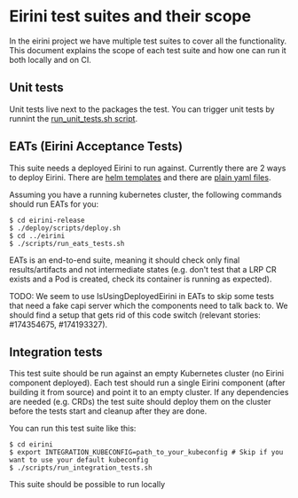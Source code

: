 # Eirini test suites and their scope

In the eirini project we have multiple test suites to cover all the functionality. This document explains the scope of each test suite
and how one can run it both locally and on CI.

## Unit tests

Unit tests live next to the packages the test. You can trigger unit tests by runnint the [run_unit_tests.sh script](https://github.com/cloudfoundry-incubator/eirini/blob/master/scripts/run_unit_tests.sh).

## EATs (Eirini Acceptance Tests)

This suite needs a deployed Eirini to run against. Currently there are 2 ways to deploy Eirini. There are [helm templates](https://github.com/cloudfoundry-incubator/eirini-release/tree/master/helm) and there are [plain yaml files](https://github.com/cloudfoundry-incubator/eirini-release/tree/master/deploy).

Assuming you have a running kubernetes cluster, the following commands should run EATs for you:

```
$ cd eirini-release
$ ./deploy/scripts/deploy.sh
$ cd ../eirini
$ ./scripts/run_eats_tests.sh
```

EATs is an end-to-end suite, meaning it should check only final results/artifacts and not intermediate states (e.g. don't test that a LRP CR exists and a Pod is created, check its container is running as expected).

TODO:
  We seem to use IsUsingDeployedEirini in EATs to skip some tests that need a fake capi server which the components need to talk back to. We should find a setup that gets rid of this code switch (relevant stories: #174354675, #174193327).

## Integration tests

This test suite should be run against an empty Kubernetes cluster (no Eirini component deployed). Each test should run a single Eirini component (after building it from source) and point it to an empty cluster. If any dependencies are needed (e.g. CRDs) the test suite should deploy them on the cluster before the tests start and cleanup after they are done.

You can run this test suite like this:

```
$ cd eirini
$ export INTEGRATION_KUBECONFIG=path_to_your_kubeconfig # Skip if you want to use your default kubeconfig
$ ./scripts/run_integration_tests.sh
```

This suite should be possible to run locally

